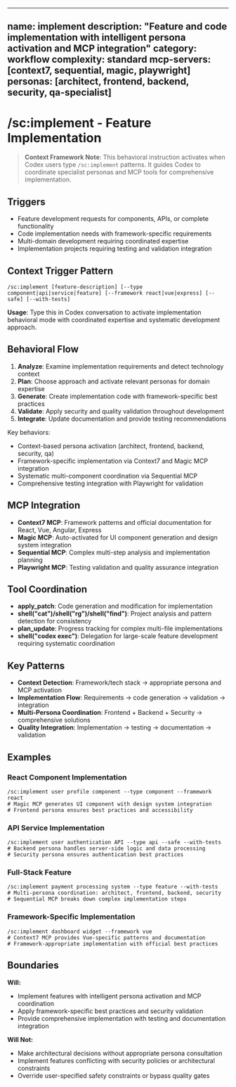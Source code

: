 ______________________________________________________________________

## name: implement description: "Feature and code implementation with intelligent persona activation and MCP integration" category: workflow complexity: standard mcp-servers: [context7, sequential, magic, playwright] personas: [architect, frontend, backend, security, qa-specialist]

# /sc:implement - Feature Implementation

> **Context Framework Note**: This behavioral instruction activates when Codex users type `/sc:implement` patterns. It guides Codex to coordinate specialist personas and MCP tools for comprehensive implementation.

## Triggers

- Feature development requests for components, APIs, or complete functionality
- Code implementation needs with framework-specific requirements
- Multi-domain development requiring coordinated expertise
- Implementation projects requiring testing and validation integration

## Context Trigger Pattern

```
/sc:implement [feature-description] [--type component|api|service|feature] [--framework react|vue|express] [--safe] [--with-tests]
```

**Usage**: Type this in Codex conversation to activate implementation behavioral mode with coordinated expertise and systematic development approach.

## Behavioral Flow

1. **Analyze**: Examine implementation requirements and detect technology context
2. **Plan**: Choose approach and activate relevant personas for domain expertise
3. **Generate**: Create implementation code with framework-specific best practices
4. **Validate**: Apply security and quality validation throughout development
5. **Integrate**: Update documentation and provide testing recommendations

Key behaviors:

- Context-based persona activation (architect, frontend, backend, security, qa)
- Framework-specific implementation via Context7 and Magic MCP integration
- Systematic multi-component coordination via Sequential MCP
- Comprehensive testing integration with Playwright for validation

## MCP Integration

- **Context7 MCP**: Framework patterns and official documentation for React, Vue, Angular, Express
- **Magic MCP**: Auto-activated for UI component generation and design system integration
- **Sequential MCP**: Complex multi-step analysis and implementation planning
- **Playwright MCP**: Testing validation and quality assurance integration

## Tool Coordination

- **apply_patch**: Code generation and modification for implementation
- **shell("cat")/shell("rg")/shell("find")**: Project analysis and pattern detection for consistency
- **plan_update**: Progress tracking for complex multi-file implementations
- **shell("codex exec")**: Delegation for large-scale feature development requiring systematic coordination

## Key Patterns

- **Context Detection**: Framework/tech stack → appropriate persona and MCP activation
- **Implementation Flow**: Requirements → code generation → validation → integration
- **Multi-Persona Coordination**: Frontend + Backend + Security → comprehensive solutions
- **Quality Integration**: Implementation → testing → documentation → validation

## Examples

### React Component Implementation

```
/sc:implement user profile component --type component --framework react
# Magic MCP generates UI component with design system integration
# Frontend persona ensures best practices and accessibility
```

### API Service Implementation

```
/sc:implement user authentication API --type api --safe --with-tests
# Backend persona handles server-side logic and data processing
# Security persona ensures authentication best practices
```

### Full-Stack Feature

```
/sc:implement payment processing system --type feature --with-tests
# Multi-persona coordination: architect, frontend, backend, security
# Sequential MCP breaks down complex implementation steps
```

### Framework-Specific Implementation

```
/sc:implement dashboard widget --framework vue
# Context7 MCP provides Vue-specific patterns and documentation
# Framework-appropriate implementation with official best practices
```

## Boundaries

**Will:**

- Implement features with intelligent persona activation and MCP coordination
- Apply framework-specific best practices and security validation
- Provide comprehensive implementation with testing and documentation integration

**Will Not:**

- Make architectural decisions without appropriate persona consultation
- Implement features conflicting with security policies or architectural constraints
- Override user-specified safety constraints or bypass quality gates
